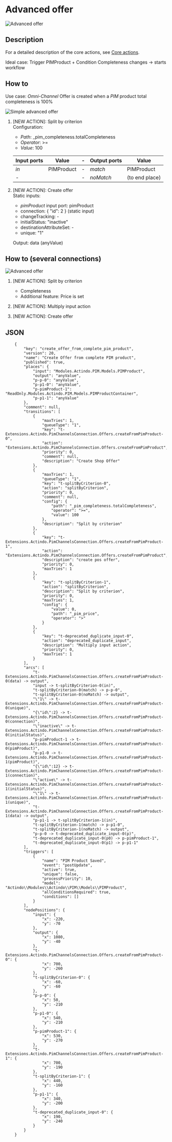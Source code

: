 # Advanced offer

![Advanced offer](../Assets/Screenshots/OfferCookbook/AdvancedOffer.png "[Advanced offer]")

## Description

For a detailed description of the core actions, see [Core actions](../ActindoWorkFlow/UserInterface/08_CoreActions.md).

Ideal case: 
Trigger PIMProduct + Condition Completeness changes -> starts workflow

## How to

Use case: *Omni-Channel* Offer is created when a *PIM* product total completeness is 100%

![Simple advanced offer](../Assets/Screenshots/OfferCookbook/AdvancedOffer_Split-Create.png "[Simple advanced offer]")

1. [NEW ACTION]: Split by criterion  
    Configuration:
    - *Path*: _pim_completeness.totalCompleteness
    - *Operator*: >=
    - *Value*: 100

    | Input ports     | Value | -  | Output ports | Value    |
    | --------------- | --- | ---| -------------- | ----  |
    | *in*  | PIMProduct| - | *match* | PIMProduct |
    | -     |          | - | *noMatch* | (to end place)   |
    

2. [NEW ACTION]: Create offer  
    Static inputs:
    - *pimProduct* input port: pimProduct 
    - connection: { "id": 2 } (static input)
    - changeTracking: -
    - initialStatus: "inactive"
    - destinationAttributeSet: -
    - unique: "1"

    Output: data (anyValue)


## How to (several connections)

![Advanced offer](../Assets/Screenshots/OfferCookbook/AdvancedOffer.png "[Advanced offer]")

1. [NEW ACTION]: Split by criterion  
    - Completeness 
    - Additional feature: Price is set 

2. [NEW ACTION]: Multiply input action

3. [NEW ACTION]: Create offer  






## JSON

        {
            "key": "create_offer_from_complete_pim_product",
            "version": 20,
            "name": "Create Offer from complete PIM product",
            "published": true,
            "places": {
                "input": "Modules.Actindo.PIM.Models.PIMProduct",
                "output": "anyValue",
                "p-p-0": "anyValue",
                "p-p1-0": "anyValue",
                "p-pimProduct-1": "ReadOnly.Modules.Actindo.PIM.Models.PIMProductContainer",
                "p-p1-1": "anyValue"
            },
            "comment": null,
            "transitions": [
                {
                    "maxTries": 1,
                    "queueType": "1",
                    "key": "t-Extensions.Actindo.PimChannelsConnection.Offers.createFromPimProduct-0",
                    "action": "Extensions.Actindo.PimChannelsConnection.Offers.createFromPimProduct",
                    "priority": 0,
                    "comment": null,
                    "description": "Create Shop Offer"
                },
                {
                    "maxTries": 1,
                    "queueType": "1",
                    "key": "t-splitByCriterion-0",
                    "action": "splitByCriterion",
                    "priority": 0,
                    "comment": null,
                    "config": {
                        "path": "_pim_completeness.totalCompleteness",
                        "operator": ">=",
                        "value": 100
                    },
                    "description": "Split by criterion"
                },
                {
                    "key": "t-Extensions.Actindo.PimChannelsConnection.Offers.createFromPimProduct-1",
                    "action": "Extensions.Actindo.PimChannelsConnection.Offers.createFromPimProduct",
                    "description": "create pos offer",
                    "priority": 0,
                    "maxTries": 1
                },
                {
                    "key": "t-splitByCriterion-1",
                    "action": "splitByCriterion",
                    "description": "Split by criterion",
                    "priority": 0,
                    "maxTries": 1,
                    "config": {
                        "value": 0,
                        "path": "_pim_price",
                        "operator": ">"
                    }
                },
                {
                    "key": "t-deprecated_duplicate_input-0",
                    "action": "deprecated_duplicate_input",
                    "description": "Multiply input action",
                    "priority": 0,
                    "maxTries": 1
                }
            ],
            "arcs": [
                "t-Extensions.Actindo.PimChannelsConnection.Offers.createFromPimProduct-0(data) -> output",
                "input -> t-splitByCriterion-0(in)",
                "t-splitByCriterion-0(match) -> p-p-0",
                "t-splitByCriterion-0(noMatch) -> output",
                "\"1\" -> t-Extensions.Actindo.PimChannelsConnection.Offers.createFromPimProduct-0(unique)",
                "{\"id\":2} -> t-Extensions.Actindo.PimChannelsConnection.Offers.createFromPimProduct-0(connection)",
                "\"inactive\" -> t-Extensions.Actindo.PimChannelsConnection.Offers.createFromPimProduct-0(initialStatus)",
                "p-pimProduct-1 -> t-Extensions.Actindo.PimChannelsConnection.Offers.createFromPimProduct-0(pimProduct)",
                "p-p1-0 -> t-Extensions.Actindo.PimChannelsConnection.Offers.createFromPimProduct-1(pimProduct)",
                "{\"id\":12} -> t-Extensions.Actindo.PimChannelsConnection.Offers.createFromPimProduct-1(connection)",
                "\"active\" -> t-Extensions.Actindo.PimChannelsConnection.Offers.createFromPimProduct-1(initialStatus)",
                "\"1\" -> t-Extensions.Actindo.PimChannelsConnection.Offers.createFromPimProduct-1(unique)",
                "t-Extensions.Actindo.PimChannelsConnection.Offers.createFromPimProduct-1(data) -> output",
                "p-p1-1 -> t-splitByCriterion-1(in)",
                "t-splitByCriterion-1(match) -> p-p1-0",
                "t-splitByCriterion-1(noMatch) -> output",
                "p-p-0 -> t-deprecated_duplicate_input-0(p)",
                "t-deprecated_duplicate_input-0(p0) -> p-pimProduct-1",
                "t-deprecated_duplicate_input-0(p1) -> p-p1-1"
            ],
            "triggers": [
                {
                    "name": "PIM Product Saved",
                    "event": "postUpdate",
                    "active": true,
                    "unique": false,
                    "processPriority": 10,
                    "model": "Actindo\\Modules\\Actindo\\PIM\\Models\\PIMProduct",
                    "allConditionsRequired": true,
                    "conditions": []
                }
            ],
            "nodePositions": {
                "input": {
                    "x": -220,
                    "y": -70
                },
                "output": {
                    "x": 1080,
                    "y": -40
                },
                "t-Extensions.Actindo.PimChannelsConnection.Offers.createFromPimProduct-0": {
                    "x": 700,
                    "y": -260
                },
                "t-splitByCriterion-0": {
                    "x": -60,
                    "y": -60
                },
                "p-p-0": {
                    "x": 50,
                    "y": -210
                },
                "p-p1-0": {
                    "x": 540,
                    "y": -210
                },
                "p-pimProduct-1": {
                    "x": 530,
                    "y": -270
                },
                "t-Extensions.Actindo.PimChannelsConnection.Offers.createFromPimProduct-1": {
                    "x": 700,
                    "y": -190
                },
                "t-splitByCriterion-1": {
                    "x": 440,
                    "y": -160
                },
                "p-p1-1": {
                    "x": 340,
                    "y": -200
                },
                "t-deprecated_duplicate_input-0": {
                    "x": 190,
                    "y": -240
                }
            }
        }
